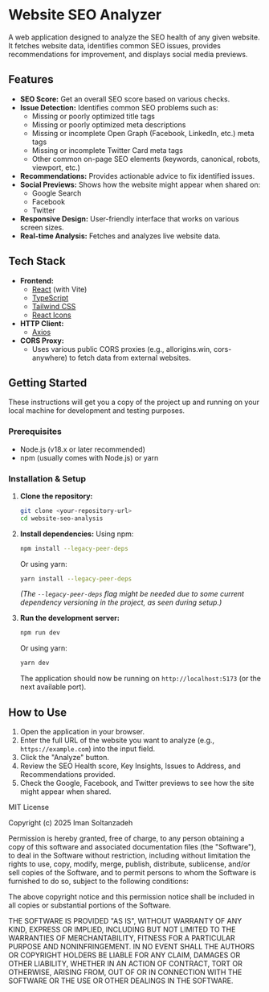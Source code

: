 # Website SEO Analyzer

A web application designed to analyze the SEO health of any given website. It fetches website data, identifies common SEO issues, provides recommendations for improvement, and displays social media previews.

## Features

*   **SEO Score:** Get an overall SEO score based on various checks.
*   **Issue Detection:** Identifies common SEO problems such as:
    *   Missing or poorly optimized title tags
    *   Missing or poorly optimized meta descriptions
    *   Missing or incomplete Open Graph (Facebook, LinkedIn, etc.) meta tags
    *   Missing or incomplete Twitter Card meta tags
    *   Other common on-page SEO elements (keywords, canonical, robots, viewport, etc.)
*   **Recommendations:** Provides actionable advice to fix identified issues.
*   **Social Previews:** Shows how the website might appear when shared on:
    *   Google Search
    *   Facebook
    *   Twitter
*   **Responsive Design:** User-friendly interface that works on various screen sizes.
*   **Real-time Analysis:** Fetches and analyzes live website data.

## Tech Stack

*   **Frontend:**
    *   [React](https://reactjs.org/) (with Vite)
    *   [TypeScript](https://www.typescriptlang.org/)
    *   [Tailwind CSS](https://tailwindcss.com/)
    *   [React Icons](https://react-icons.github.io/react-icons/)
*   **HTTP Client:**
    *   [Axios](https://axios-http.com/)
*   **CORS Proxy:**
    *   Uses various public CORS proxies (e.g., allorigins.win, cors-anywhere) to fetch data from external websites.

## Getting Started

These instructions will get you a copy of the project up and running on your local machine for development and testing purposes.

### Prerequisites

*   Node.js (v18.x or later recommended)
*   npm (usually comes with Node.js) or yarn

### Installation & Setup

1.  **Clone the repository:**
    ```bash
    git clone <your-repository-url>
    cd website-seo-analysis
    ```

2.  **Install dependencies:**
    Using npm:
    ```bash
    npm install --legacy-peer-deps
    ```
    Or using yarn:
    ```bash
    yarn install --legacy-peer-deps 
    ```
    *(The `--legacy-peer-deps` flag might be needed due to some current dependency versioning in the project, as seen during setup.)*

3.  **Run the development server:**
    ```bash
    npm run dev
    ```
    Or using yarn:
    ```bash
    yarn dev
    ```
    The application should now be running on `http://localhost:5173` (or the next available port).

## How to Use

1.  Open the application in your browser.
2.  Enter the full URL of the website you want to analyze (e.g., `https://example.com`) into the input field.
3.  Click the "Analyze" button.
4.  Review the SEO Health score, Key Insights, Issues to Address, and Recommendations provided.
5.  Check the Google, Facebook, and Twitter previews to see how the site might appear when shared.


MIT License

Copyright (c) 2025 Iman Soltanzadeh

Permission is hereby granted, free of charge, to any person obtaining a copy
of this software and associated documentation files (the "Software"), to deal
in the Software without restriction, including without limitation the rights
to use, copy, modify, merge, publish, distribute, sublicense, and/or sell
copies of the Software, and to permit persons to whom the Software is
furnished to do so, subject to the following conditions:

The above copyright notice and this permission notice shall be included in all
copies or substantial portions of the Software.

THE SOFTWARE IS PROVIDED "AS IS", WITHOUT WARRANTY OF ANY KIND, EXPRESS OR
IMPLIED, INCLUDING BUT NOT LIMITED TO THE WARRANTIES OF MERCHANTABILITY,
FITNESS FOR A PARTICULAR PURPOSE AND NONINFRINGEMENT. IN NO EVENT SHALL THE
AUTHORS OR COPYRIGHT HOLDERS BE LIABLE FOR ANY CLAIM, DAMAGES OR OTHER
LIABILITY, WHETHER IN AN ACTION OF CONTRACT, TORT OR OTHERWISE, ARISING FROM,
OUT OF OR IN CONNECTION WITH THE SOFTWARE OR THE USE OR OTHER DEALINGS IN THE
SOFTWARE.
